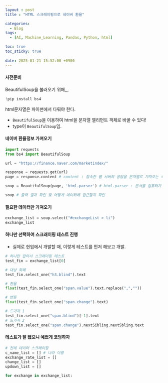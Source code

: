 ```yaml
---
layout : post
title : "HTML 스크래이핑으로 네이버 환율"

categories:
  - Blog
tags:
  - [AI, Machine_Learning, Pandas, Python, html]

toc: true
toc_sticky: true
 
date: 2025-01-21 15:52:00 +0900
---
```

#### 사전준비
BeautifulSoup을 불러오기 위해,,,
```python
!pip install bs4

```
html문자열은 파이썬에서 다뤄야 한다. 
- `BeautifulSoup`을 이용하여 html을 문자열 엘리먼트 객체로 바꿀 수 있다!
- type이 `BeautifulSoup`임.

#### 네이버 환율정보 가져오기
```python
import requests
from bs4 import BeautifulSoup

url = "https://finance.naver.com/marketindex/"

response = requests.get(url)
page = response.content # content : 접속한 웹 서버의 응답을 문자열로 가져오는 속성

soup = BeautifulSoup(page, 'html.parser') # html.parser : 문서를 컴퓨터가 이해할 수 있는 구조로 변환

soup # 출력 결과 확인 및 어떻게 데이터에 접근할지 확인
```
#### 필요한 데이터만 가져오기

```python
exchange_list = soup.select("#exchangeList > li")
exchange_list
```
#### 하나만 선택하여 스크래이핑 테스트 진행
- 실제로 현업에서 개발할 때, 이렇게 테스트를 먼저 해보고 개발.

```python
# 하나만 잡아서 스크래이핑 테스트
test_fin = exchange_list[0]

# 대상 화폐
test_fin.select_one("h3.blind").text

# 환율
float(test_fin.select_one("span.value").text.replace(",",""))

# 변동
float(test_fin.select_one("span.change").text)

# 드가자 1
test_fin.select_one("span.blind")[-1].text
# 드가자 2
test_fin.select_one("span.change").nextSibling.nextSbling.text
```
#### 테스트가 잘 됐으니 예쁘게 코딩하자
```python
# 전체 데이터 스크래이핑
c_name_list = [] # 나라 이름
exchange_rate_list = [] 
change_list = [] 
updown_list = [] 

for exchange in exchange_list:
    

```
